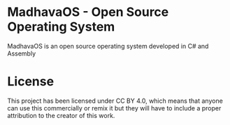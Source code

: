 # MadhavaOS - Open Source Operating System

MadhavaOS is an open source operating system developed in C# and Assembly

# License
This project has been licensed under CC BY 4.0, which means that anyone can use this commercially or remix it but they will have to include a proper attribution to the creator of this work.
